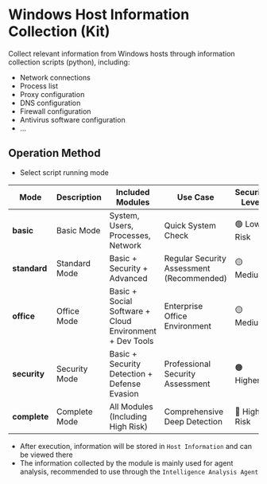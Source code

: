 # Windows Host Information Collection (Kit)

Collect relevant information from Windows hosts through information collection scripts (python), including:

- Network connections
- Process list
- Proxy configuration
- DNS configuration
- Firewall configuration
- Antivirus software configuration
- ...

## Operation Method

- Select script running mode

| Mode         | Description   | Included Modules                                        | Use Case                                  | Security Level |
|--------------|---------------|---------------------------------------------------------|-------------------------------------------|----------------|
| **basic**    | Basic Mode    | System, Users, Processes, Network                       | Quick System Check                        | 🟢 Low Risk    |
| **standard** | Standard Mode | Basic + Security + Advanced                             | Regular Security Assessment (Recommended) | 🟡 Medium      |
| **office**   | Office Mode   | Basic + Social Software + Cloud Environment + Dev Tools | Enterprise Office Environment             | 🟡 Medium      |
| **security** | Security Mode | Basic + Security Detection + Defense Evasion            | Professional Security Assessment          | 🟠 Higher      |
| **complete** | Complete Mode | All Modules (Including High Risk)                       | Comprehensive Deep Detection              | 🔴 High Risk   |

- After execution, information will be stored in `Host Information` and can be viewed there
- The information collected by the module is mainly used for agent analysis, recommended to use through the `Intelligence Analysis Agent`
